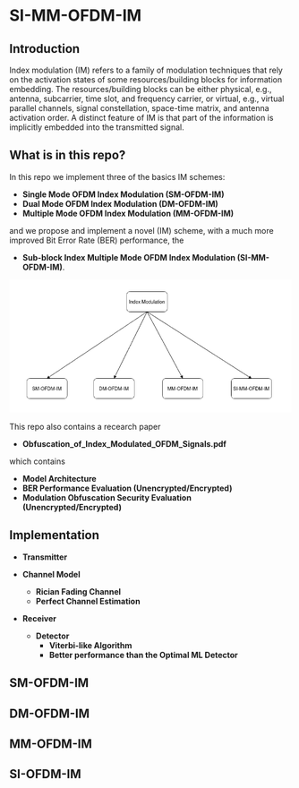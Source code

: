 # SI-MM-OFDM-IM

## Introduction

Index modulation (IM) refers to a family of modulation techniques that rely on the activation states of some resources/building blocks for information embedding. The resources/building blocks can be either physical, e.g., antenna, subcarrier, time slot, and frequency carrier, or virtual, e.g., virtual parallel channels, signal constellation, space-time matrix, and antenna activation order. A distinct feature of IM is that part of the information is implicitly embedded into the transmitted signal.

## What is in this repo?

In this repo we implement three of the basics IM schemes:
* **Single Mode OFDM Index Modulation (SM-OFDM-IM)**
* **Dual Mode OFDM Index Modulation (DM-OFDM-IM)**
* **Multiple Mode OFDM Index Modulation (MM-OFDM-IM)**

and we propose and implement a novel (IM) scheme, with a much more improved Bit Error Rate (BER) performance, the
* **Sub-block Index Multiple Mode OFDM Index Modulation (SI-MM-OFDM-IM)**.

![alt text](https://github.com/ceffrosynis/Index-Modulation/blob/master/images/Arrow%20Diagram%20Casual%20Strcture(2).png)

This repo also contains a recearch paper
* **Obfuscation_of_Index_Modulated_OFDM_Signals.pdf**

which contains 
* **Model Architecture** 
* **BER Performance Evaluation (Unencrypted/Encrypted)**
* **Modulation Obfuscation Security Evaluation (Unencrypted/Encrypted)**


## Implementation

* **Transmitter**

* **Channel Model**
  * **Rician Fading Channel**
  * **Perfect Channel Estimation**

* **Receiver**
  * **Detector**
    * **Viterbi-like Algorithm**
    * **Better performance than the Optimal ML Detector**


## SM-OFDM-IM

## DM-OFDM-IM

## MM-OFDM-IM

## SI-OFDM-IM
